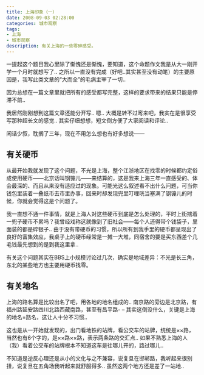 ```yaml
---
title: 上海印象（一）
date: 2008-09-03 02:28:00
categories: 城市观察
tags:
- 上海
- 城市观察
description: 有关上海的一些零碎感受。
---
```

一提起这个题目我心里除了惭愧还是惭愧，要知道，这个命题作文我是从大一刚开学一个月时就想写了.. 之所以一直没有完成（好吧..其实甚至没有动笔）的主要原因是，我写此类文章的“大而全”的毛病主宰了一切..

因为总想在一篇文章里就把所有的感受都写完整，这样的要求带来的结果只能是停滞不前..

我居然刚刚想到这篇文章还能分开写.. 嗯.. 大概是转不过弯来吧，我实在是很享受写那种超长文的感觉.. 其实仔细想想，短文倒方便了大家阅读和评论..

闲话少叙，耽搁了三年，现在不用怎么想也有好多想说——

## 有关硬币
从最开始我就发现了这个问题，不光是上海，整个江浙地区在找零的时候都约定俗成使用硬币——北京话叫钢镚儿——来结算的，这是我来上海三年一直感受的、体会最深的、而且从来没有适应过的现象。可能光这么叙述看不出什么问题，可当你钱包里装着一叠纸币去市里办事，回来时却发现兜里叮哩咣当塞满了钢镚儿的时候，你就会觉得这是个问题了。

我一直想不通一件事情，就是上海人对这些硬币到底是怎么处理的，平时上街揣着一兜子硬币不累吗？我曾经戏称这就像到了旧社会——每个人还得带个钱袋子，里面装的都是碎银子..
由于没有带硬币的习惯，所以所有到我手里的硬币都呈现出了良好的富集效应，我桌子上的硬币经常是一摊一大堆，同宿舍的要是买东西差个几毛钱最先想到的是到我这里拿..

有关这个问题其实在BBS上小规模讨论过几次，确实是地域差异：不光是长三角，东北的某些地方也主要用硬币找零。

## 有关地名

上海的路名算是比较出名了吧，用各地的地名组成的.. 
南京路的旁边是北京路，有福州路延安路四川北路西藏南路，甚至有昌平路- –
其实这倒没什么，关键是上海的地名=路名，这让人十分不习惯..

这也是从一开始就发现的，出门看地铁的站牌，看公交车的站牌，统统是××路，当然也有6个字的，是××路××路，表示两条路的交汇点..
如果不熟悉上海的人（我）看着公交车的站牌根本不知道这车是往哪儿开的，路过哪儿..

不知道是逆反心理还是从小的文化与之不兼容，说复旦在邯郸路，我听起来很别扭，说复旦在五角场我听起来就舒服得多.. 虽然这两个地方还是差了一站地..